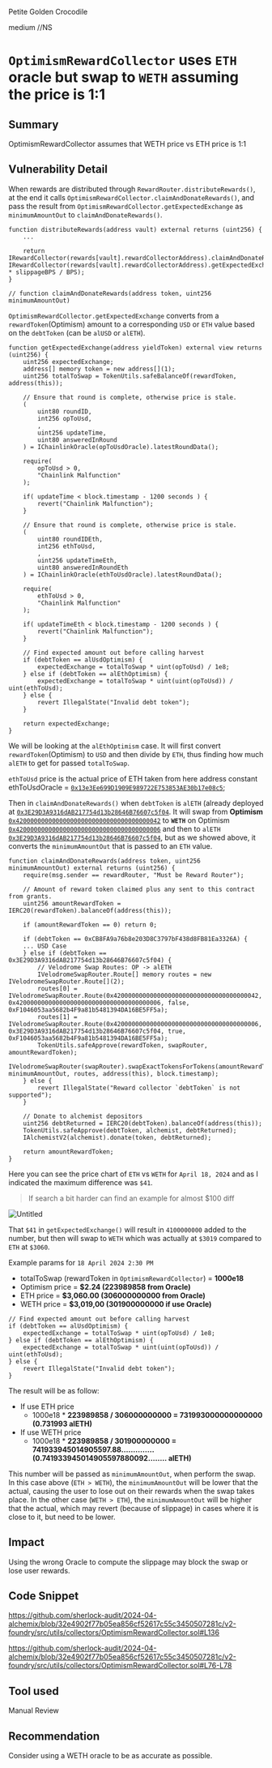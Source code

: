 Petite Golden Crocodile

medium
//NS
# `OptimismRewardCollector` uses `ETH` oracle but swap to `WETH` assuming the price is 1:1

## Summary

OptimismRewardCollector assumes that WETH price vs ETH price is 1:1

## Vulnerability Detail

When rewards are distributed through `RewardRouter.distributeRewards()`, at the end it calls `OptimismRewardCollector.claimAndDonateRewards()`, and pass the result from `OptimismRewardCollector.getExpectedExchange` as `minimumAmountOut` to `claimAndDonateRewards()`. 

```solidity
function distributeRewards(address vault) external returns (uint256) {
    ...

    return IRewardCollector(rewards[vault].rewardCollectorAddress).claimAndDonateRewards(vault, IRewardCollector(rewards[vault].rewardCollectorAddress).getExpectedExchange(vault) * slippageBPS / BPS);
}

// function claimAndDonateRewards(address token, uint256 minimumAmountOut)
```

`OptimismRewardCollector.getExpectedExchange` converts from a `rewardToken`(Optimism) amount to a corresponding `USD` or `ETH` value based on the `debtToken` (can be `alUSD` or `alETH`).

```solidity
function getExpectedExchange(address yieldToken) external view returns (uint256) {
    uint256 expectedExchange;
    address[] memory token = new address[](1);
    uint256 totalToSwap = TokenUtils.safeBalanceOf(rewardToken, address(this));

    // Ensure that round is complete, otherwise price is stale.
    (
        uint80 roundID,
        int256 opToUsd,
        ,
        uint256 updateTime,
        uint80 answeredInRound
    ) = IChainlinkOracle(opToUsdOracle).latestRoundData();
    
    require(
        opToUsd > 0, 
        "Chainlink Malfunction"
    );

    if( updateTime < block.timestamp - 1200 seconds ) {
        revert("Chainlink Malfunction");
    }

    // Ensure that round is complete, otherwise price is stale.
    (
        uint80 roundIDEth,
        int256 ethToUsd,
        ,
        uint256 updateTimeEth,
        uint80 answeredInRoundEth
    ) = IChainlinkOracle(ethToUsdOracle).latestRoundData();
    
    require(
        ethToUsd > 0, 
        "Chainlink Malfunction"
    );

    if( updateTimeEth < block.timestamp - 1200 seconds ) {
        revert("Chainlink Malfunction");
    }

    // Find expected amount out before calling harvest
    if (debtToken == alUsdOptimism) {
        expectedExchange = totalToSwap * uint(opToUsd) / 1e8;
    } else if (debtToken == alEthOptimism) {
        expectedExchange = totalToSwap * uint(uint(opToUsd)) / uint(ethToUsd);
    } else {
        revert IllegalState("Invalid debt token");
    }

    return expectedExchange;
}
```

We will be looking at the `alEthOptimism` case. It will first convert `rewardToken`(Optimism) to `USD` and then divide by `ETH`, thus finding how much `alETH` to get for passed `totalToSwap`.

`ethToUsd` price is the actual price of ETH taken from here address constant ethToUsdOracle = [`0x13e3Ee699D1909E989722E753853AE30b17e08c5`](https://optimistic.etherscan.io/address/0x13e3Ee699D1909E989722E753853AE30b17e08c5);

Then in `claimAndDonateRewards()` when `debtToken` is `alETH` (already deployed at [`0x3E29D3A9316dAB217754d13b28646B76607c5f04`](https://optimistic.etherscan.io/address/0x3E29D3A9316dAB217754d13b28646B76607c5f04). It will swap from **Optimism** [`0x4200000000000000000000000000000000000042`](https://optimistic.etherscan.io/address/0x4200000000000000000000000000000000000042) to **`WETH`** on Optimism [`0x4200000000000000000000000000000000000006`](https://optimistic.etherscan.io/token/0x4200000000000000000000000000000000000006) and then to `alETH` [`0x3E29D3A9316dAB217754d13b28646B76607c5f04`](https://optimistic.etherscan.io/address/0x3E29D3A9316dAB217754d13b28646B76607c5f04), but as we showed above, it converts the `minimumAmountOut` that is passed to an `ETH` value.

```solidity
function claimAndDonateRewards(address token, uint256 minimumAmountOut) external returns (uint256) {
    require(msg.sender == rewardRouter, "Must be Reward Router"); 

    // Amount of reward token claimed plus any sent to this contract from grants.
    uint256 amountRewardToken = IERC20(rewardToken).balanceOf(address(this));

    if (amountRewardToken == 0) return 0;

    if (debtToken == 0xCB8FA9a76b8e203D8C3797bF438d8FB81Ea3326A) {
    ... USD Case
    } else if (debtToken == 0x3E29D3A9316dAB217754d13b28646B76607c5f04) {
        // Velodrome Swap Routes: OP -> alETH
        IVelodromeSwapRouter.Route[] memory routes = new IVelodromeSwapRouter.Route[](2);
        routes[0] = IVelodromeSwapRouter.Route(0x4200000000000000000000000000000000000042, 0x4200000000000000000000000000000000000006, false, 0xF1046053aa5682b4F9a81b5481394DA16BE5FF5a);
        routes[1] = IVelodromeSwapRouter.Route(0x4200000000000000000000000000000000000006, 0x3E29D3A9316dAB217754d13b28646B76607c5f04, true, 0xF1046053aa5682b4F9a81b5481394DA16BE5FF5a);
        TokenUtils.safeApprove(rewardToken, swapRouter, amountRewardToken);
        IVelodromeSwapRouter(swapRouter).swapExactTokensForTokens(amountRewardToken, minimumAmountOut, routes, address(this), block.timestamp);
    } else {
        revert IllegalState("Reward collector `debtToken` is not supported");
    }

    // Donate to alchemist depositors
    uint256 debtReturned = IERC20(debtToken).balanceOf(address(this));
    TokenUtils.safeApprove(debtToken, alchemist, debtReturned);
    IAlchemistV2(alchemist).donate(token, debtReturned);

    return amountRewardToken;
}
```

Here you can see the price chart of `ETH` vs `WETH` for `April 18, 2024` and as I indicated the maximum difference was `$41`.

> If search a bit harder can find an example for almost $100 diff
> 

![Untitled](https://i.imgur.com/fO5wvTL.png)

That `$41` in `getExpectedExchange()` will result in `4100000000` added to the number, but then will swap to `WETH` which was actually at `$3019` compared to `ETH` at `$3060`.

Example params for `18 April 2024 2:30 PM`

- totalToSwap (rewardToken in `OptimismRewardCollector`) = **1000e18**
- Optimism price = **$2.24 (223989858 from Oracle)**
- ETH price = **$3,060.00 (306000000000 from Oracle)**
- WETH price = **$3,019,00 (301900000000 if use Oracle)**

```solidity
// Find expected amount out before calling harvest
if (debtToken == alUsdOptimism) {
    expectedExchange = totalToSwap * uint(opToUsd) / 1e8;
} else if (debtToken == alEthOptimism) {
    expectedExchange = totalToSwap * uint(uint(opToUsd)) / uint(ethToUsd);
} else {
    revert IllegalState("Invalid debt token");
}
```

The result will be as follow:

- If use ETH price
    - 1000e18 * **223989858 / 306000000000 = 731993000000000000 (0.731993 alETH)**
- If use WETH price
    - 1000e18 * **223989858 / 301900000000 = 741933945014905597.88………….. (0.741933945014905597880092…….. alETH)**

This number will be passed as `minimumAmountOut`, when perform the swap. In this case above (`ETH > WETH`), the `minimumAmountOut` will be lower that the actual, causing the user to lose out on their rewards when the swap takes place. In the other case (`WETH > ETH`), the `minimumAmountOut` will be higher that the actual, which may revert (because of slippage) in cases where it is close to it, but need to be lower.

## Impact

Using the wrong Oracle to compute the slippage may block the swap or lose user rewards.

## Code Snippet
https://github.com/sherlock-audit/2024-04-alchemix/blob/32e4902f77b05ea856cf52617c55c3450507281c/v2-foundry/src/utils/collectors/OptimismRewardCollector.sol#L136

https://github.com/sherlock-audit/2024-04-alchemix/blob/32e4902f77b05ea856cf52617c55c3450507281c/v2-foundry/src/utils/collectors/OptimismRewardCollector.sol#L76-L78

## Tool used

Manual Review

## Recommendation

Consider using a WETH oracle to be as accurate as possible.
